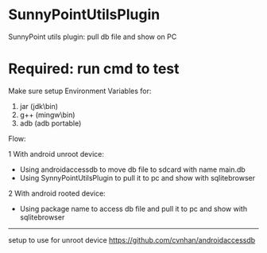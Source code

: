 # SunnyPointUtilsPlugin
SunnyPoint utils plugin: pull db file and show on PC

# Required: run cmd to test 
Make sure setup Environment Variables for:

1. jar (jdk\bin)
2. g++ (mingw\bin)
3. adb (adb portable)

Flow: 

1 With android unroot device:
+ Using androidaccessdb to move db file to sdcard with name main.db
+ Using SynnyPointUtilsPlugin to pull it to pc and show with sqlitebrowser

2 With android rooted device:
+ Using package name to access db file and pull it to pc and show with sqlitebrowser

--------------------
setup to use for unroot device
https://github.com/cvnhan/androidaccessdb
